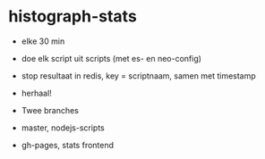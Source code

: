 # histograph-stats

- elke 30 min
- doe elk script uit scripts (met es- en neo-config)
- stop resultaat in redis, key = scriptnaam, samen met timestamp
- herhaal!

- Twee branches
- master, nodejs-scripts
- gh-pages, stats frontend
